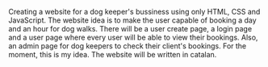 Creating a website for a dog keeper's bussiness using only HTML, CSS and JavaScript.
The website idea is to make the user capable of booking a day and an hour for dog walks.
There will be a user create page, a login page and a user page where every user will be able to view their bookings.
Also, an admin page for dog keepers to check their client's bookings.
For the moment, this is my idea.
The website will be written in catalan.
